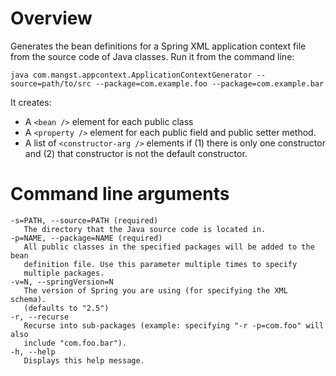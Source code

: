 # Overview

Generates the bean definitions for a Spring XML application context file from the source code of Java classes.  Run it from the command line:

    java com.mangst.appcontext.ApplicationContextGenerator --source=path/to/src --package=com.example.foo --package=com.example.bar
    
It creates:

 *   A `<bean />` element for each public class
 *   A `<property />` element for each public field and public setter method.
 *   A list of `<constructor-arg />` elements if (1) there is only one constructor and (2) that constructor is not the default constructor.

# Command line arguments

    -s=PATH, --source=PATH (required)
       The directory that the Java source code is located in.
    -p=NAME, --package=NAME (required)
       All public classes in the specified packages will be added to the bean
       definition file. Use this parameter multiple times to specify
       multiple packages.
    -v=N, --springVersion=N
       The version of Spring you are using (for specifying the XML schema).
       (defaults to "2.5")
    -r, --recurse
       Recurse into sub-packages (example: specifying "-r -p=com.foo" will also
       include "com.foo.bar").
    -h, --help
       Displays this help message.
